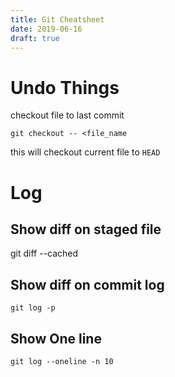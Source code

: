 ```yaml
---
title: Git Cheatsheet
date: 2019-06-16 
draft: true
---
```


# Undo Things

checkout file to last commit

    git checkout -- <file_name

this will checkout current file to `HEAD`

# Log

## Show diff on staged file

git diff --cached

## Show diff on commit log

    git log -p

## Show One line

    git log --oneline -n 10

